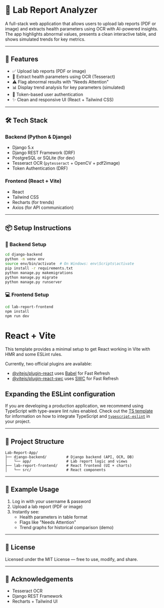
# 🧪 Lab Report Analyzer

A full-stack web application that allows users to upload lab reports (PDF or image) and extracts health parameters using OCR with AI-powered insights. The app highlights abnormal values, presents a clean interactive table, and shows simulated trends for key metrics.

---

## 🚀 Features

- ✅ Upload lab reports (PDF or image)
- 🧠 Extract health parameters using OCR (Tesseract)
- ⚠️ Flag abnormal results with "Needs Attention"
- 📊 Display trend analysis for key parameters (simulated)
- 🔐 Token-based user authentication
- ✨ Clean and responsive UI (React + Tailwind CSS)

---

## 🛠 Tech Stack

### Backend (Python & Django)
- Django 5.x
- Django REST Framework (DRF)
- PostgreSQL or SQLite (for dev)
- Tesseract OCR (`pytesseract` + OpenCV + pdf2image)
- Token Authentication (DRF)

### Frontend (React + Vite)
- React
- Tailwind CSS
- Recharts (for trends)
- Axios (for API communication)

---

## 📦 Setup Instructions

### 🔧 Backend Setup

```bash
cd django-backend
python -m venv env
source env/bin/activate  # On Windows: env\Scripts\activate
pip install -r requirements.txt
python manage.py makemigrations
python manage.py migrate
python manage.py runserver
```

### 💻 Frontend Setup

```bash
cd lab-report-frontend
npm install
npm run dev
```
# React + Vite

This template provides a minimal setup to get React working in Vite with HMR and some ESLint rules.

Currently, two official plugins are available:

- [@vitejs/plugin-react](https://github.com/vitejs/vite-plugin-react/blob/main/packages/plugin-react) uses [Babel](https://babeljs.io/) for Fast Refresh
- [@vitejs/plugin-react-swc](https://github.com/vitejs/vite-plugin-react/blob/main/packages/plugin-react-swc) uses [SWC](https://swc.rs/) for Fast Refresh

## Expanding the ESLint configuration

If you are developing a production application, we recommend using TypeScript with type-aware lint rules enabled. Check out the [TS template](https://github.com/vitejs/vite/tree/main/packages/create-vite/template-react-ts) for information on how to integrate TypeScript and [`typescript-eslint`](https://typescript-eslint.io) in your project.

---

## 📂 Project Structure

```
Lab-Report-App/
├── django-backend/         # Django backend (API, OCR, DB)
│   └── app/                # Lab report logic and views
├── lab-report-frontend/    # React frontend (UI + charts)
│   └── src/                # React components
```

---

## 🧪 Example Usage

1. Log in with your username & password
2. Upload a lab report (PDF or image)
3. Instantly see:
   - Health parameters in table format
   - Flags like "Needs Attention"
   - Trend graphs for historical comparison (demo)

---

## 📄 License

Licensed under the MIT License — free to use, modify, and share.

---

## 🙌 Acknowledgements

- Tesseract OCR
- Django REST Framework
- Recharts + Tailwind UI
